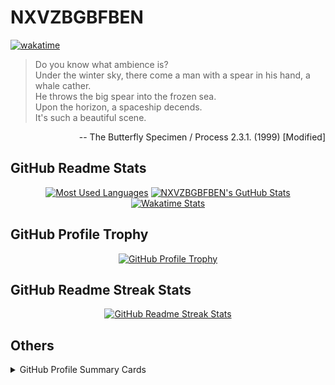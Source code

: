 # NXVZBGBFBEN

[![wakatime](https://wakatime.com/badge/user/28d85a74-326a-4c18-a4a4-ef5734451587.svg)](https://wakatime.com/@28d85a74-326a-4c18-a4a4-ef5734451587)

> Do you know what ambience is?  
> Under the winter sky, there come a man with a spear in his hand, a whale cather.  
> He throws the big spear into the frozen sea.  
> Upon the horizon, a spaceship decends.  
> It's such a beautiful scene.

<p align="right">-- The Butterfly Specimen / Process 2.3.1. (1999) [Modified]</p>

## GitHub Readme Stats

<div align="center">
    <a href="https://github.com/anuraghazra/github-readme-stats"><img alt="Most Used Languages" height="160px" src="https://github-readme-stats.vercel.app/api/top-langs/?username=NXVZBGBFBEN&size_weight=0.5&count_weight=0.5&layout=compact&langs_count=8&theme=onedark&card_width=300"></a>
    <a href="https://github.com/anuraghazra/github-readme-stats"><img alt="NXVZBGBFBEN's GutHub Stats" height="160px" src="https://github-readme-stats.vercel.app/api?username=NXVZBGBFBEN&show_icons=true&count_private=true&include_all_commits=true&theme=onedark"></a><br>
    <a href="https://github.com/anuraghazra/github-readme-stats"><img alt="Wakatime Stats" src="https://github-readme-stats.vercel.app/api/wakatime?username=NXVZBGBFBEN&theme=onedark&layout=compact&langs_count=10"></a>
</div>

## GitHub Profile Trophy

<div align="center">
    <a href="https://github.com/ryo-ma/github-profile-trophy"><img alt="GitHub Profile Trophy" src="https://github-profile-trophy.vercel.app/?username=NXVZBGBFBEN&theme=onedark&margin-w=10&margin-h=10"></a>
</div>

## GitHub Readme Streak Stats

<div align="center">
    <a href="https://github.com/DenverCoder1/github-readme-streak-stats"><img alt="GitHub Readme Streak Stats" src="https://github-readme-streak-stats.herokuapp.com?user=NXVZBGBFBEN&theme=onedark"></a>
</div>

## Others

<details>
<summary>GitHub Profile Summary Cards</summary>
    <div align="center">
        <a href="https://github.com/vn7n24fzkq/github-profile-summary-cards"><img alt="NXVZBGBFBEN (NXVZBGBFBEN)" src="https://raw.githubusercontent.com/NXVZBGBFBEN/NXVZBGBFBEN/main/profile-summary-card-output/onedark/0-profile-details.svg"></a><br>
        <a href="https://github.com/vn7n24fzkq/github-profile-summary-cards"><img alt="Top Languages by Repo" src="https://raw.githubusercontent.com/NXVZBGBFBEN/NXVZBGBFBEN/main/profile-summary-card-output/onedark/1-repos-per-language.svg"></a>
        <a href="https://github.com/vn7n24fzkq/github-profile-summary-cards"><img alt="Top Languages by Commit" src="https://raw.githubusercontent.com/NXVZBGBFBEN/NXVZBGBFBEN/main/profile-summary-card-output/onedark/2-most-commit-language.svg"></a><br>
        <a href="https://github.com/vn7n24fzkq/github-profile-summary-cards"><img alt="Stats" src="https://raw.githubusercontent.com/NXVZBGBFBEN/NXVZBGBFBEN/main/profile-summary-card-output/onedark/3-stats.svg"></a>
        <a href="https://github.com/vn7n24fzkq/github-profile-summary-cards"><img alt="Commits (UTC +9)" src="https://raw.githubusercontent.com/NXVZBGBFBEN/NXVZBGBFBEN/main/profile-summary-card-output/onedark/4-productive-time.svg"></a>
    </div>
</details>
